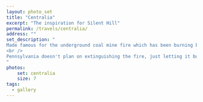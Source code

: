 ```yaml
---
layout: photo_set
title: "Centralia"
excerpt: "The inspiration for Silent Hill"
permalink: /travels/centralia/
address: ""
set_description: "
Made famous for the underground coal mine fire which has been burning beneath the borough since 1962. Population is down to 5 people. The entire town has been claimed under eminent domain, with the remaining residents allowed to live there until they die and then their homes revert to the state. The fire started in a landfill. How it started is still being debated but the underlying cause is known. The borough was required by law to install a fire-resistant clay barrier between each layer of the landfill. They didn't. A landfill fire hit the coal, and has been burning since.<br />
<br />
Pennsylvania doesn't plan on extinguishing the fire, just letting it burn for the next 250 years. Which probably is not the smartest decision, but they have been kicking the can down the road for decades.
"
photos:
    set: centralia
    size: 7
tags:
  - gallery
---
```

